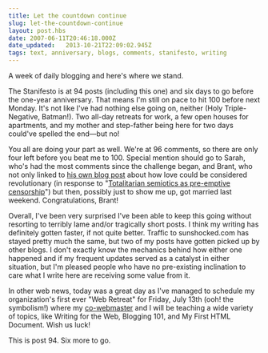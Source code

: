 ```yaml
---
title: Let the countdown continue
slug: let-the-countdown-continue
layout: post.hbs
date: 2007-06-11T20:46:18.000Z
date_updated:   2013-10-21T22:09:02.945Z
tags: text, anniversary, blogs, comments, stanifesto, writing
---
```


A week of daily blogging and here's where we stand.<!--more-->

The Stanifesto is at 94 posts (including this one) and six days to go before the one-year anniversary. That means I'm still on pace to hit 100 before next Monday. It's not like I've had nothing else going on, neither (Holy Triple-Negative, Batman!). Two all-day retreats for work, a few open houses for apartments, and my mother and step-father being here for two days could've spelled the end&mdash;but no!

You all are doing your part as well. We're at 96 comments, so there are only four left before you beat me to 100. Special mention should go to Sarah, who's had the most comments since the challenge began, and Brant, who not only linked to <a href="http://branto.blogspot.com/2007/06/revolutionary-love.html" title="'Revolutionary Love' on View from a Fishbowl">his own blog post</a> about how love could be considered revolutionary (in response to "<a href="http://www.sunshocked.com/stanifesto/archives/totalitarian-semiotics-as-pre-emptive-censorship/" title="'Totalitarian Semiotics as Pre-Emptive Censorship' on Stanifesto">Totalitarian semiotics as pre-emptive censorship</a>") but then, possibly just to show me up, got married last weekend. Congratulations, Brant!

Overall, I've been very surprised I've been able to keep this going without resorting to terribly lame and/or tragically short posts. I think my writing has definitely gotten faster, if not quite better. Traffic to sunshocked.com has stayed pretty much the same, but two of my posts have gotten picked up by other blogs. I don't exactly know the mechanics behind how either one happened and if my frequent updates served as a catalyst in either situation, but I'm pleased people who have no pre-existing inclination to care what I write here are receiving some value from it.

In other web news, today was a great day as I've managed to schedule my organization's first ever "Web Retreat" for Friday, July 13th (ooh! the symbolism!) where my <a href="http://www.sccs.swarthmore.edu/users/06/smith/" title="Not just his hat is tinfoil">co-webmaster</a> and I will be teaching a wide variety of topics, like Writing for the Web, Blogging 101, and My First HTML Document. Wish us luck!

This is post 94. Six more to go.
